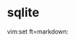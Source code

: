 <link href="../../../css/style.css" rel="stylesheet" type="text/css" />


# sqlite

 vim:set ft=markdown:

